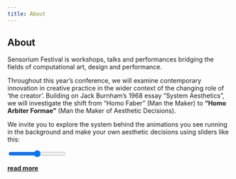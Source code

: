 ```yaml
---
title: About
---
```


## About

<div class="f3">
Sensorium Festival is workshops, talks and performances bridging the fields of computational art, design and performance.
</div>

Throughout this year’s conference, we will examine contemporary innovation in creative practice in the wider context of the changing role of ‘the creator’. Building on Jack Burnham’s 1968 essay “System Aesthetics”, we will investigate the shift from “Homo Faber” (Man the Maker) to **“Homo Arbiter Formae”** (Man the Maker of Aesthetic Decisions).

We invite you to explore the system behind the animations you see running in the background and make your own aesthetic decisions using sliders like this:

<input type="range" class="slider count" oninput="set_state('count', this.value)" onchange="set_state('count', this.value)">

**[read more](/about)**